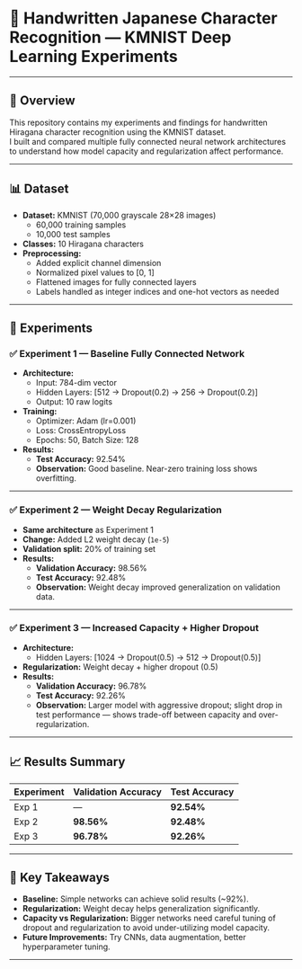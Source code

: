 # 📝 Handwritten Japanese Character Recognition — KMNIST Deep Learning Experiments

---

## 📂 Overview

This repository contains my experiments and findings for handwritten Hiragana character recognition using the KMNIST dataset.  
I built and compared multiple fully connected neural network architectures to understand how model capacity and regularization affect performance.

---

## 📊 Dataset

- **Dataset:** KMNIST (70,000 grayscale 28×28 images)
  - 60,000 training samples
  - 10,000 test samples
- **Classes:** 10 Hiragana characters
- **Preprocessing:** 
  - Added explicit channel dimension  
  - Normalized pixel values to [0, 1]  
  - Flattened images for fully connected layers  
  - Labels handled as integer indices and one-hot vectors as needed

---

## 🧪 Experiments

### ✅ **Experiment 1 — Baseline Fully Connected Network**
- **Architecture:**
  - Input: 784-dim vector
  - Hidden Layers: [512 → Dropout(0.2) → 256 → Dropout(0.2)]
  - Output: 10 raw logits
- **Training:**
  - Optimizer: Adam (lr=0.001)
  - Loss: CrossEntropyLoss
  - Epochs: 50, Batch Size: 128
- **Results:**
  - **Test Accuracy:** 92.54%  
  - **Observation:** Good baseline. Near-zero training loss shows overfitting.

---

### ✅ **Experiment 2 — Weight Decay Regularization**
- **Same architecture** as Experiment 1
- **Change:** Added L2 weight decay (`1e-5`)
- **Validation split:** 20% of training set
- **Results:**
  - **Validation Accuracy:** 98.56%  
  - **Test Accuracy:** 92.48%  
  - **Observation:** Weight decay improved generalization on validation data.

---

### ✅ **Experiment 3 — Increased Capacity + Higher Dropout**
- **Architecture:**
  - Hidden Layers: [1024 → Dropout(0.5) → 512 → Dropout(0.5)]
- **Regularization:** Weight decay + higher dropout (0.5)
- **Results:**
  - **Validation Accuracy:** 96.78%  
  - **Test Accuracy:** 92.26%  
  - **Observation:** Larger model with aggressive dropout; slight drop in test performance — shows trade-off between capacity and over-regularization.

---

## 📈 Results Summary

| Experiment | Validation Accuracy | Test Accuracy |
|------------|---------------------|----------------|
| Exp 1      | —                   | **92.54%**     |
| Exp 2      | **98.56%**          | **92.48%**     |
| Exp 3      | **96.78%**          | **92.26%**     |

---

## 🔑 Key Takeaways

- **Baseline:** Simple networks can achieve solid results (~92%).
- **Regularization:** Weight decay helps generalization significantly.
- **Capacity vs Regularization:** Bigger networks need careful tuning of dropout and regularization to avoid under-utilizing model capacity.
- **Future Improvements:** Try CNNs, data augmentation, better hyperparameter tuning.

---

